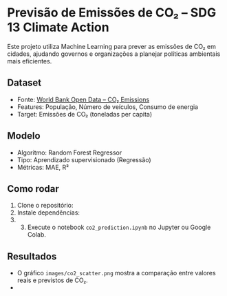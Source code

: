 # Previsão de Emissões de CO₂ – SDG 13 Climate Action

Este projeto utiliza Machine Learning para prever as emissões de CO₂ em cidades, ajudando governos e organizações a planejar políticas ambientais mais eficientes.

## Dataset
- Fonte: [World Bank Open Data – CO₂ Emissions](https://data.worldbank.org/indicator/EN.ATM.CO2E.PC)
- Features: População, Número de veículos, Consumo de energia
- Target: Emissões de CO₂ (toneladas per capita)

## Modelo
- Algoritmo: Random Forest Regressor
- Tipo: Aprendizado supervisionado (Regressão)
- Métricas: MAE, R²

## Como rodar
1. Clone o repositório:
2. Instale dependências:
3. 3. Execute o notebook `co2_prediction.ipynb` no Jupyter ou Google Colab.

## Resultados
- O gráfico `images/co2_scatter.png` mostra a comparação entre valores reais e previstos de CO₂.
- 
